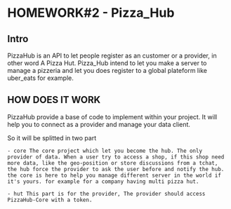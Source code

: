 # HOMEWORK#2 - Pizza_Hub

## Intro

PizzaHub is an API to let people register as an customer or a provider, in other word A Pizza Hut.
Pizza_Hub intend to let you make a server to manage a pizzeria and let you does register to a global plateform like uber_eats for example.

## HOW DOES IT WORK

PizzaHub provide a base of code to implement within your project. It will help you to connect as a provider and manage your data client.

So it will be splitted in two part
    
    - core The core project which let you become the hub. The only provider of data. When a user try to access a shop, if this shop need more data, like the geo-position or store discussions from a tchat, the hub force the provider to ask the user before and notify the hub. 
    the core is here to help you manage different server in the world if it's yours. for example for a company having multi pizza hut. 

    - hut This part is for the provider, The provider should access PizzaHub-Core with a token.
